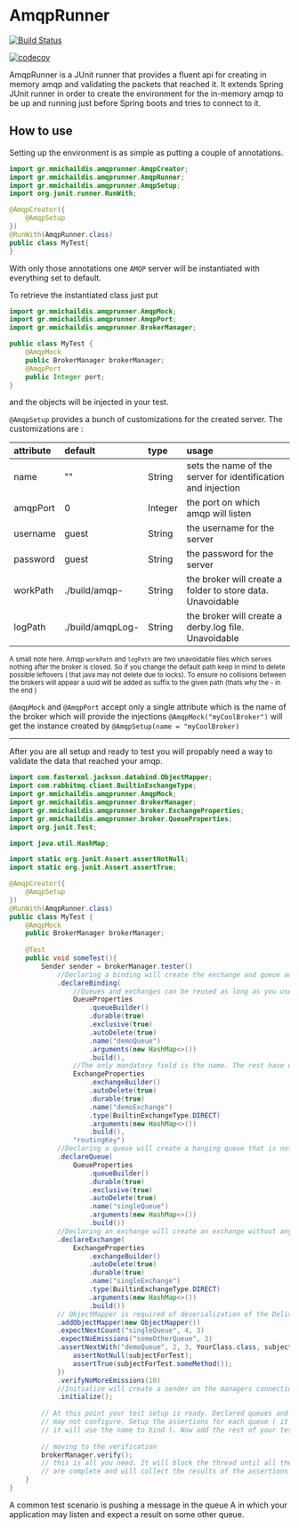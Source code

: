 # AmqpRunner
[![Build Status](https://travis-ci.org/mmichailidis/AmqpRunner.svg?branch=master)](https://travis-ci.org/mmichailidis/AmqpRunner)

[![codecov](https://codecov.io/gh/mmichailidis/AmqpRunner/branch/master/graph/badge.svg)](https://codecov.io/gh/mmichailidis/AmqpRunner)


AmqpRunner is a JUnit runner that provides a fluent api for creating in 
memory amqp and validating the packets that reached it. It extends 
Spring JUnit runner in order to create the environment for the in-memory amqp
to be up and running just before Spring boots and tries to connect to it.

## How to use

Setting up the environment is as simple as putting a couple of annotations. 
```java
import gr.mmichaildis.amqprunner.AmqpCreator;
import gr.mmichaildis.amqprunner.AmqpRunner;
import gr.mmichaildis.amqprunner.AmqpSetup;
import org.junit.runner.RunWith;

@AmqpCreator({
    @AmqpSetup
})
@RunWith(AmqpRunner.class)
public class MyTest{
}
```

With only those annotations one `AMQP` server will be instantiated with everything set to default.

To retrieve the instantiated class just put
```java
import gr.mmichaildis.amqprunner.AmqpMock;
import gr.mmichaildis.amqprunner.AmqpPort;
import gr.mmichaildis.amqprunner.BrokerManager;

public class MyTest {
    @AmqpMock
    public BrokerManager brokerManager;
    @AmqpPort
    public Integer port;
}
```
and the objects will be injected in your test.

`@AmqpSetup` provides a bunch of customizations for the created server.
The customizations are : 

| attribute      | default          | type    | usage                                                                |
|:---------------|:-----------------|:--------|:---------------------------------------------------------------------|
| name           | ""               | String  | sets the name of the server for identification and injection         |
| amqpPort       | 0                | Integer | the port on which amqp will listen                                   |
| username       | guest            | String  | the username for the server                                          |
| password       | guest            | String  | the password for the server                                          |
| workPath       | ./build/amqp-    | String  | the broker will create a folder to store data. Unavoidable           |
| logPath        | ./build/amqpLog- | String  | the broker will create a derby.log file. Unavoidable                 |

<sub>A small note here. Amqp `workPath` and `logPath` are two unavoidable files which serves nothing after the broker 
is closed. So if you change the default path keep in mind to delete possible leftovers ( that java may not delete 
due to locks). To ensure no collisions between the brokers will appear a uuid will be added as suffix to the given 
path (thats why the - in the end )</sub> 

`@AmqpMock` and `@AmqpPort` accept only a single attribute which is the name of the broker which will
 provide the injections `@AmqpMock("myCoolBroker")` will get the instance created by `@AmqpSetup(name = "myCoolBroker)`

---

After you are all setup and ready to test you will propably need a way to validate the data that reached your amqp.

```java
import com.fasterxml.jackson.databind.ObjectMapper;
import com.rabbitmq.client.BuiltinExchangeType;
import gr.mmichaildis.amqprunner.AmqpMock;
import gr.mmichaildis.amqprunner.BrokerManager;
import gr.mmichaildis.amqprunner.broker.ExchangeProperties;
import gr.mmichaildis.amqprunner.broker.QueueProperties;
import org.junit.Test;

import java.util.HashMap;

import static org.junit.Assert.assertNotNull;
import static org.junit.Assert.assertTrue;

@AmqpCreator({
    @AmqpSetup
})
@RunWith(AmqpRunner.class)
public class MyTest {
    @AmqpMock
    public BrokerManager brokerManager;
    
    @Test
    public void someTest(){
        Sender sender = brokerManager.tester()
            //Declaring a binding will create the exchange and queue and will bind those two together. 
            .declareBinding(
                //Queues and exchanges can be reused as long as you use the same object
                QueueProperties
                    .queueBuilder()
                    .durable(true)
                    .exclusive(true)
                    .autoDelete(true)
                    .name("demoQueue")
                    .arguments(new HashMap<>())
                    .build(),
                //The only mandatory field is the name. The rest have default values
                ExchangeProperties
                    .exchangeBuilder()
                    .autoDelete(true)
                    .durable(true)
                    .name("demoExchange")
                    .type(BuiltinExchangeType.DIRECT)
                    .arguments(new HashMap<>())
                    .build(),
                "routingKey")
            //Declaring a queue will create a hanging queue that is not bind to any exchange
            .declareQueue(
                QueueProperties
                    .queueBuilder()
                    .durable(true)
                    .exclusive(true)
                    .autoDelete(true)
                    .name("singleQueue")
                    .arguments(new HashMap<>())
                    .build())
            //Declaring an exchange will create an exchange without any binded queues
            .declareExchange(
                ExchangeProperties
                    .exchangeBuilder()
                    .autoDelete(true)
                    .durable(true)
                    .name("singleExchange")
                    .type(BuiltinExchangeType.DIRECT)
                    .arguments(new HashMap<>())
                    .build())
            // ObjectMapper is required of deserialization of the Delivery body for the "assertNextWith" assertion
            .addObjectMapper(new ObjectMapper())
            .expectNextCount("singleQueue", 4, 3)
            .expectNoEmissions("someOtherQueue", 3)
            .assertNextWith("demoQueue", 2, 3, YourClass.class, subjectForTest -> {
                assertNotNull(subjectForTest);
                assertTrue(subjectForTest.someMethod());
            })
            .verifyNoMoreEmissions(10)
            //Initialize will create a sender on the managers connectionFactory
            .initialize();
        
        // At this point your test setup is ready. Declared queues and exchanges that your application
        // may not configure. Setup the assertions for each queue ( it doesn't require to be declared here. 
        // it will use the name to bind ). Now add the rest of your test code.
 
        // moving to the verification
        brokerManager.verify();    
        // this is all you need. It will block the thread until all the timeouts in the multiple worker threads 
        // are complete and will collect the results of the assertions and inform JUnit if it failed or not.
    }
}
```

A common test scenario is pushing a message in the queue A in which your application may listen and expect 
a result on some other queue.

